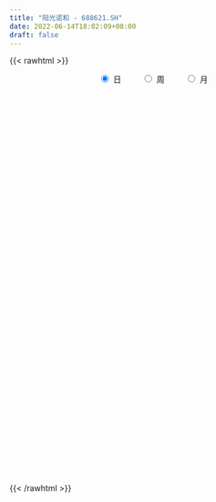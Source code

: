```yaml
---
title: "阳光诺和 - 688621.SH"
date: 2022-06-14T18:02:09+08:00
draft: false
---
```

{{< rawhtml >}}
    <div style="text-align: center">
        <label style="padding: 1rem;"><input style="margin-right: .5rem" type="radio" name="period" value="D" checked onclick="period_change(this)">日</label>
        <label style="padding: 1rem;"><input style="margin-right: .5rem" type="radio" name="period" value="W" onclick="period_change(this)">周</label>
        <label style="padding: 1rem;"><input style="margin-right: .5rem" type="radio" name="period" value="M" onclick="period_change(this)">月</label>
    </div>
    <div id="chart" style="height: 700px;"></div> 
    <script type="text/javascript">
        const D_v = [121559.85,66585.81,55646.36,42717.55,26944.95,21129.69,12460.08,27152.08,35693.67,21300.91,16345.03,22646.0,11399.86,23484.43,9609.34,10343.2,8542.93,9252.45,6938.92,6746.36,5142.59,3465.28,7226.87,11596.61,9076.45,5678.7,4299.83,6535.24,5672.68,5420.63,5514.33,7959.0,6939.03,11887.54,8988.12,7216.43,4163.43,9384.23,15782.87,22930.67,19922.33,18155.59,13018.41,14870.05,29432.53,24202.7,21876.17,17929.22,15402.25,10378.58,15047.03,9523.9,8662.73,9753.42,6367.9,14213.0,8537.67,8962.31,6048.58,4888.45,4748.51,10082.86,19924.84,15991.01,18515.01,13065.22,9643.77,13436.14,14885.32,14810.21,10573.43,18402.87,13936.21,19234.27,11527.28,10041.02,10054.59,7795.35,7788.68,12015.92,24017.77,18322.8,11188.11,7435.5,7133.92,8558.74,13451.77,12600.21,9853.81,31256.45,11203.77,9562.86,9805.45,10190.41,8580.98,7743.54,13158.22,7524.28,7870.33,9999.05,12024.69,10976.91,5934.81,11005.9,5562.11,10912.63,7596.95,11419.36,8847.73,5611.35,7481.04,7464.29,10728.37,8392.38,7079.93,6342.56,6449.44,6487.85,5752.2,3965.66,6820.47,4485.85,5186.37,7896.43,9513.25,5493.15,3475.88,7941.73,4690.56,12492.96,11398.04,7925.68,5145.42,12196.56,8912.8,6011.04,9298.54,6341.05,4918.79,9462.66,8102.26,4197.37,4929.64,6399.9,5034.56,9714.48,9709.48,7910.29,4875.38,2781.04,4101.41,3564.89,3325.94,4993.59,4480.39,6476.52,5606.45,5135.03,7093.64,4386.27,2842.18,2439.2,2722.33,3813.6,5303.76,6093.18,8461.68,5454.21,9144.67,8208.53,4931.29,9531.35,12837.48,8853.25,8305.36,6820.28,5609.1,6915.7,4997.34,6134.85,9141.11,4136.73,6946.08,3192.74,7931.2,6980.48,5848.59,4383.68,2051.71,2824.31,3875.93,2918.07,2047.47,3827.74,5573.22,2818.73,5557.86,3409.32,3234.12,1617.76,1359.97,2447.89,1693.51,4147.27,3930.2,2865.14,3918.06,3683.33,6610.82,10255.43,2919.22,3910.1,5772.81,5429.85,3283.73,2952.26,2707.98,2840.66,2021.99,3808.13,1955.46,2001.32,4019.36,3840.81,3646.84,2503.95,4361.59,3596.42,5497.57,2774.71,3738.55,11585.36,7719.77,10213.19,8317.1,4537.51,5988.07,3593.63]
const D_histogram = [0.0,-0.0663703704,-0.860578833,-2.0482416588,-2.779324344,-3.0130081349,-3.0517462137,-3.2209622575,-2.673981171,-2.1410225871,-1.8926297309,-1.9831906777,-1.8787116323,-1.9818412673,-1.9479875729,-1.5805503614,-1.2392214991,-0.7831829808,-0.4924334597,-0.2370783084,0.0579132147,0.326414217,0.6955948079,0.665322723,0.4460169045,0.1704005223,0.0445809976,0.1135954419,0.2619225103,0.544124283,0.7301910783,0.9728576544,1.1090644033,1.4171269423,1.3348938162,1.3979488044,1.3732682209,1.5342676442,2.0479616487,2.7249561343,3.3100800854,2.9755178189,2.7747121439,2.8112782774,3.2142146629,3.9383135959,3.9871466862,4.1697041879,3.7488330546,3.1553541228,2.2893453146,1.5396741503,0.8897764667,0.1506607261,-0.3302805743,0.0013363054,0.1854089685,-0.157455667,-0.2781081425,-0.4388712527,-0.5993927714,-0.4430189616,0.8116400599,1.9040190488,2.891154175,3.4444720377,3.599042253,4.3131799663,3.8355289949,3.7235727358,2.8694568576,4.0147513797,4.3669777186,2.8031198778,1.5012847402,0.9141553959,0.184653203,-0.6345552831,-1.3768928408,-1.5892927073,-2.9895960389,-4.4052084993,-5.1992499404,-5.6102162058,-5.8239673973,-5.5973439105,-5.1072263148,-3.9280251829,-3.2919479903,-4.1306443835,-4.2652999211,-4.2003574815,-4.0130762951,-3.8014788367,-3.2222421484,-2.7559613882,-2.4392678106,-1.9835911211,-1.382949456,-0.7102085102,-0.3762835895,-0.4672894871,-0.4339775496,-0.4300782443,-0.3481118841,0.1596352755,0.4962870502,0.9519804004,1.0490720546,1.112391295,0.8232178912,0.5714514237,0.9242800212,1.061095639,0.8697712584,0.857346456,0.9723422986,0.7849869861,0.5559168419,0.395681154,-0.0195990577,-0.2174575033,-0.4813234989,-0.9988233062,-1.3657316134,-1.3172387007,-1.2504272987,-1.1083307695,-0.8205851904,-0.0871736841,0.5593018427,0.9833827637,1.2589149428,0.7654281837,0.3386412749,0.0403556,-0.4949715465,-0.6359486276,-0.7800147355,-0.3187154809,-0.3412810528,-0.2299264837,-0.004846991,0.0257307869,-0.1164025265,-0.6034932901,-1.1752261461,-1.1196119788,-1.2301951505,-1.1434237013,-1.1933583466,-1.1079364579,-0.9657937036,-0.9445973915,-0.7422573517,-0.7645943225,-0.899951996,-0.7032470249,-0.1309836267,0.306823915,0.6099038032,0.8176427322,0.9579756168,0.8965482869,1.1878325725,1.0638195889,1.3881296366,1.6101526709,1.9850518052,2.0518784508,2.0259214481,2.2429629328,2.3367216072,2.1968257083,1.7998489488,1.6981505478,1.6157853918,1.3145148355,0.9220208556,0.7007836258,0.8036564337,0.7425190519,0.5181926982,0.1708904954,0.2614656752,0.5037253802,0.5502415999,0.393157653,0.1847226572,0.2500830889,0.1831138785,-0.0441139612,-0.3770073708,-0.8280192441,-1.357529773,-1.7898798652,-1.9303711491,-2.0740012526,-1.9035702319,-1.6270412831,-1.3707429767,-1.2127410684,-1.0350760544,-0.6414426419,-0.1718224859,0.041676675,0.1293059075,0.1318775708,0.1362227784,0.2847310907,0.1252381073,-0.0973369407,0.2114817329,0.49335787,0.7935002032,0.9535318355,0.9513647167,0.6948701276,0.4401634612,0.2748693729,0.0351715322,-0.0587101333,0.0293738687,-0.2096868525,-0.164067723,-0.1985812733,-0.0525913342,0.0490300176,0.1499500984,0.0310092984,-0.0217368876,0.3897412409,0.6861833542,1.0095673337,1.1199863318,1.1351688781,0.7898855745,0.4647128616]
const D_fast = [0.0,-0.082962963,-1.0923161338,-2.7920393744,-4.2179531455,-5.2048889702,-6.0065636025,-6.9810202106,-7.1025344168,-7.1048314797,-7.3295960562,-7.9159546725,-8.2811535351,-8.879743487,-9.3328866858,-9.3605870646,-9.3290635771,-9.068820804,-8.9011796478,-8.7050940736,-8.3956242469,-8.0455196903,-7.5024403974,-7.3663818016,-7.474183394,-7.7071996456,-7.8218739209,-7.7244606161,-7.5106529202,-7.0924200767,-6.7238055118,-6.2379245221,-5.8244516724,-5.1621073978,-4.9106170699,-4.4980748806,-4.1794384089,-3.6348720745,-2.6091876578,-1.2509541387,0.1616898337,0.571007022,1.0638793829,1.8032650858,3.009755137,4.718432469,5.7640522308,6.9890357795,7.5053729099,7.7007325088,7.4070600293,7.0423074025,6.6148538356,5.9134032765,5.3498918325,5.6818427885,5.9122676938,5.5300391416,5.3398596304,5.0693787071,4.7590089955,4.8046280649,6.2621971014,7.8305808525,9.5405045224,10.9549403946,12.0092711732,13.801703878,14.2829351553,15.1018720802,14.9651204164,17.1141027834,18.558073552,17.6949956807,16.7684817281,16.4098912328,15.7265523406,14.7487050338,13.6621442659,13.0524212225,10.9047188811,8.387804296,6.2939503697,4.4804300529,2.8106870121,1.6379745213,0.8512855382,1.0484803744,0.8615705694,-1.0097869196,-2.2107674375,-3.1959143683,-4.0119022557,-4.7506745064,-4.9769983552,-5.1997079421,-5.4928313171,-5.5330524079,-5.2781481068,-4.7829592886,-4.5431052652,-4.7509335346,-4.8261159845,-4.9297362403,-4.9347978511,-4.3871418726,-3.9264183354,-3.232729885,-2.8733702173,-2.5319531531,-2.6153220841,-2.7242256956,-2.1403270928,-1.7382375653,-1.7121191313,-1.5102073198,-1.1521259025,-1.1432344684,-1.2333254022,-1.2946408015,-1.7148207777,-1.9670435991,-2.3512404695,-3.1184461033,-3.8267873138,-4.1076040763,-4.353399499,-4.4883856622,-4.4057863807,-3.6941682955,-2.9078673079,-2.2379406959,-1.6476797812,-1.9498094944,-2.2919360845,-2.5801328593,-3.2392028924,-3.5391671304,-3.8782369223,-3.4966165378,-3.604502373,-3.5506294247,-3.3267616798,-3.2897512052,-3.4609851502,-4.0989492364,-4.9644886289,-5.1887774563,-5.6069094156,-5.8059938918,-6.1542681236,-6.3458303495,-6.445136021,-6.6600890568,-6.6433133549,-6.8567989064,-7.2171445788,-7.196251364,-6.6567338725,-6.1422203521,-5.686664513,-5.274514901,-4.8946881122,-4.7319783703,-4.1437359416,-4.001794028,-3.3304515711,-2.7058903691,-1.8347282835,-1.2549320252,-0.7744086658,0.0033735521,0.6813126282,1.0906231565,1.1436086341,1.46644787,1.788029062,1.8153872146,1.6533984485,1.6073571253,1.9111440415,2.0356364227,1.9408582436,1.6362786646,1.7922202632,2.1604113133,2.344487933,2.2856933993,2.1234390678,2.2513202717,2.2301295309,1.9918732009,1.5647279486,0.9067112643,0.0378182922,-0.8420017663,-1.4650858375,-2.1272162542,-2.4326777914,-2.5629091634,-2.6492966011,-2.79447996,-2.8755839596,-2.6423112076,-2.215646673,-1.9917283434,-1.871772634,-1.836231578,-1.7978306758,-1.5781395908,-1.7063230474,-1.9532323305,-1.5915432238,-1.1863276191,-0.6878102351,-0.2893956439,-0.0537215836,-0.1364986408,-0.2811644419,-0.3777411869,-0.6086461446,-0.7172053434,-0.6217778742,-0.9132603086,-0.9086581098,-0.9928169784,-0.8599748729,-0.7460960167,-0.6076884113,-0.7188768867,-0.7770572946,-0.2681438559,0.1998440959,0.7756199089,1.1660354899,1.4650102558,1.3171983458,1.1082038483]
const D_slow = [0.0,-0.0165925926,-0.2317373008,-0.7437977155,-1.4386288015,-2.1918808353,-2.9548173887,-3.7600579531,-4.4285532458,-4.9638088926,-5.4369663253,-5.9327639948,-6.4024419028,-6.8979022197,-7.3848991129,-7.7800367032,-8.089842078,-8.2856378232,-8.4087461881,-8.4680157652,-8.4535374616,-8.3719339073,-8.1980352053,-8.0317045246,-7.9202002985,-7.8776001679,-7.8664549185,-7.838056058,-7.7725754305,-7.6365443597,-7.4539965901,-7.2107821765,-6.9335160757,-6.5792343401,-6.2455108861,-5.896023685,-5.5527066298,-5.1691397187,-4.6571493065,-3.975910273,-3.1483902516,-2.4045107969,-1.7108327609,-1.0080131916,-0.2044595259,0.7801188731,1.7769055446,2.8193315916,3.7565398553,4.545378386,5.1177147146,5.5026332522,5.7250773689,5.7627425504,5.6801724068,5.6805064832,5.7268587253,5.6874948086,5.6179677729,5.5082499598,5.3584017669,5.2476470265,5.4505570415,5.9265618037,6.6493503474,7.5104683569,8.4102289201,9.4885239117,10.4474061604,11.3782993444,12.0956635588,13.0993514037,14.1910958334,14.8918758028,15.2671969879,15.4957358369,15.5418991376,15.3832603168,15.0390371067,14.6417139298,13.8943149201,12.7930127953,11.4932003102,10.0906462587,8.6346544094,7.2353184318,5.9585118531,4.9765055573,4.1535185597,3.1208574639,2.0545324836,1.0044431132,0.0011740394,-0.9491956697,-1.7547562068,-2.4437465539,-3.0535635065,-3.5494612868,-3.8951986508,-4.0727507784,-4.1668216757,-4.2836440475,-4.3921384349,-4.499657996,-4.586685967,-4.5467771481,-4.4227053856,-4.1847102855,-3.9224422718,-3.6443444481,-3.4385399753,-3.2956771194,-3.064607114,-2.7993332043,-2.5818903897,-2.3675537757,-2.1244682011,-1.9282214545,-1.7892422441,-1.6903219556,-1.69522172,-1.7495860958,-1.8699169705,-2.1196227971,-2.4610557004,-2.7903653756,-3.1029722003,-3.3800548927,-3.5852011903,-3.6069946113,-3.4671691506,-3.2213234597,-2.906594724,-2.7152376781,-2.6305773594,-2.6204884593,-2.744231346,-2.9032185029,-3.0982221867,-3.177901057,-3.2632213202,-3.3207029411,-3.3219146888,-3.3154819921,-3.3445826237,-3.4954559463,-3.7892624828,-4.0691654775,-4.3767142651,-4.6625701904,-4.9609097771,-5.2378938915,-5.4793423174,-5.7154916653,-5.9010560032,-6.0922045839,-6.3171925829,-6.4930043391,-6.5257502458,-6.449044267,-6.2965683162,-6.0921576332,-5.852663729,-5.6285266572,-5.3315685141,-5.0656136169,-4.7185812077,-4.31604304,-3.8197800887,-3.306810476,-2.800330114,-2.2395893808,-1.655408979,-1.1062025519,-0.6562403147,-0.2317026778,0.1722436702,0.5008723791,0.731377593,0.9065734994,1.1074876078,1.2931173708,1.4226655454,1.4653881692,1.530754588,1.6566859331,1.7942463331,1.8925357463,1.9387164106,2.0012371828,2.0470156525,2.0359871622,1.9417353194,1.7347305084,1.3953480652,0.9478780989,0.4652853116,-0.0532150016,-0.5291075595,-0.9358678803,-1.2785536245,-1.5817388916,-1.8405079052,-2.0008685657,-2.0438241871,-2.0334050184,-2.0010785415,-1.9681091488,-1.9340534542,-1.8628706815,-1.8315611547,-1.8558953899,-1.8030249566,-1.6796854891,-1.4813104383,-1.2429274794,-1.0050863003,-0.8313687684,-0.7213279031,-0.6526105598,-0.6438176768,-0.6584952101,-0.6511517429,-0.7035734561,-0.7445903868,-0.7942357051,-0.8073835387,-0.7951260343,-0.7576385097,-0.7498861851,-0.755320407,-0.6578850968,-0.4863392582,-0.2339474248,0.0460491582,0.3298413777,0.5273127713,0.6434909867]
const D_data = [['2021-06-21', 131.0, 120.09, 109.07, 133.0],['2021-06-22', 118.8, 119.05, 114.0, 123.99],['2021-06-23', 117.0, 107.2, 106.93, 119.1],['2021-06-24', 104.21, 95.65, 94.89, 106.98],['2021-06-25', 96.0, 94.07, 93.61, 99.44],['2021-06-28', 93.51, 95.1, 91.42, 97.03],['2021-06-29', 95.1, 94.0, 93.88, 96.5],['2021-06-30', 93.66, 88.8, 87.9, 94.0],['2021-07-01', 88.6, 95.85, 87.5, 99.8],['2021-07-02', 95.5, 96.0, 92.6, 98.66],['2021-07-05', 95.09, 92.19, 90.5, 97.41],['2021-07-06', 93.18, 86.0, 84.01, 93.88],['2021-07-07', 85.67, 86.05, 84.12, 86.72],['2021-07-08', 86.06, 80.95, 80.0, 87.28],['2021-07-09', 79.97, 79.88, 78.66, 81.59],['2021-07-12', 80.32, 82.65, 79.12, 83.49],['2021-07-13', 83.12, 81.98, 81.1, 84.84],['2021-07-14', 81.5, 83.6, 80.51, 84.56],['2021-07-15', 83.59, 81.85, 80.6, 83.59],['2021-07-16', 80.88, 81.39, 80.6, 83.46],['2021-07-19', 81.45, 82.1, 79.17, 83.3],['2021-07-20', 81.1, 82.25, 81.1, 83.3],['2021-07-21', 82.29, 84.47, 81.82, 84.98],['2021-07-22', 84.97, 79.77, 79.42, 84.97],['2021-07-23', 79.4, 76.03, 75.0, 80.8],['2021-07-26', 75.01, 73.1, 72.51, 76.15],['2021-07-27', 73.28, 72.85, 72.0, 74.31],['2021-07-28', 72.85, 74.08, 70.66, 75.92],['2021-07-29', 75.0, 74.7, 74.0, 76.48],['2021-07-30', 74.0, 76.77, 73.4, 76.8],['2021-08-02', 76.0, 76.27, 74.3, 77.0],['2021-08-03', 75.48, 77.78, 75.48, 79.44],['2021-08-04', 77.79, 77.3, 74.7, 79.35],['2021-08-05', 76.8, 80.71, 76.1, 82.82],['2021-08-06', 81.54, 76.62, 76.0, 82.0],['2021-08-09', 76.62, 78.62, 75.0, 79.39],['2021-08-10', 78.54, 77.92, 77.44, 79.4],['2021-08-11', 79.5, 81.02, 78.01, 82.4],['2021-08-12', 81.0, 88.01, 80.29, 88.5],['2021-08-13', 89.0, 94.59, 87.62, 95.03],['2021-08-16', 93.01, 98.78, 92.0, 99.49],['2021-08-17', 97.35, 90.06, 89.49, 99.88],['2021-08-18', 90.06, 92.3, 89.25, 95.88],['2021-08-19', 93.26, 96.88, 88.51, 97.5],['2021-08-20', 102.0, 105.0, 100.0, 110.11],['2021-08-23', 106.43, 115.0, 102.0, 116.0],['2021-08-24', 114.52, 112.0, 107.0, 117.98],['2021-08-25', 111.2, 117.91, 110.88, 122.12],['2021-08-26', 118.52, 113.35, 110.85, 118.52],['2021-08-27', 111.68, 111.8, 110.15, 116.96],['2021-08-30', 111.2, 107.3, 104.0, 112.5],['2021-08-31', 106.0, 106.67, 104.13, 110.77],['2021-09-01', 106.67, 105.9, 104.24, 110.36],['2021-09-02', 103.0, 102.25, 100.66, 107.69],['2021-09-03', 102.05, 102.92, 101.0, 104.85],['2021-09-06', 101.11, 113.38, 101.11, 115.85],['2021-09-07', 112.35, 113.82, 109.5, 115.01],['2021-09-08', 113.15, 107.61, 107.1, 113.15],['2021-09-09', 107.0, 109.77, 106.26, 110.89],['2021-09-10', 109.11, 109.01, 107.02, 113.0],['2021-09-13', 108.44, 108.5, 105.0, 110.38],['2021-09-14', 108.33, 112.8, 108.33, 113.28],['2021-09-15', 112.48, 131.31, 109.05, 131.53],['2021-09-16', 129.18, 137.55, 129.06, 142.88],['2021-09-17', 136.2, 144.7, 133.55, 163.0],['2021-09-22', 144.7, 147.0, 140.22, 151.0],['2021-09-23', 147.55, 147.89, 141.79, 153.5],['2021-09-24', 147.89, 161.72, 147.89, 165.64],['2021-09-27', 161.72, 152.12, 150.01, 166.47],['2021-09-28', 149.11, 159.7, 146.2, 168.98],['2021-09-29', 156.55, 152.1, 150.01, 161.9],['2021-09-30', 152.81, 182.52, 152.81, 182.52],['2021-10-08', 182.6, 181.96, 175.0, 188.0],['2021-10-11', 179.0, 159.61, 156.7, 185.88],['2021-10-12', 158.0, 159.0, 153.66, 164.26],['2021-10-13', 159.28, 166.0, 159.27, 169.83],['2021-10-14', 166.0, 163.3, 157.25, 167.98],['2021-10-15', 163.0, 160.0, 158.0, 166.9],['2021-10-18', 158.4, 158.09, 153.08, 161.88],['2021-10-19', 156.74, 163.07, 156.74, 168.49],['2021-10-20', 163.56, 144.0, 138.61, 164.38],['2021-10-21', 140.0, 135.1, 132.08, 141.88],['2021-10-22', 134.9, 134.77, 128.8, 137.9],['2021-10-25', 134.76, 133.5, 132.25, 138.55],['2021-10-26', 131.99, 131.02, 129.09, 134.44],['2021-10-27', 131.13, 133.12, 127.2, 134.32],['2021-10-28', 139.41, 135.01, 134.48, 141.8],['2021-10-29', 137.0, 145.33, 132.5, 147.97],['2021-11-01', 145.21, 141.2, 141.0, 149.99],['2021-11-02', 141.01, 119.7, 118.66, 141.22],['2021-11-03', 120.5, 122.88, 119.0, 123.78],['2021-11-04', 121.88, 122.01, 121.31, 127.7],['2021-11-05', 120.1, 121.0, 120.0, 125.5],['2021-11-08', 118.38, 119.18, 114.58, 122.3],['2021-11-09', 120.0, 122.92, 117.0, 123.97],['2021-11-10', 121.9, 121.64, 118.0, 122.11],['2021-11-11', 122.64, 119.41, 117.5, 128.7],['2021-11-12', 119.02, 121.0, 118.36, 123.6],['2021-11-15', 120.5, 123.8, 120.05, 127.5],['2021-11-16', 123.66, 126.75, 122.0, 130.48],['2021-11-17', 127.77, 124.21, 122.0, 133.97],['2021-11-18', 122.95, 118.6, 117.77, 124.26],['2021-11-19', 118.5, 119.02, 117.8, 120.3],['2021-11-22', 118.98, 117.77, 113.7, 121.99],['2021-11-23', 117.9, 118.02, 115.52, 119.48],['2021-11-24', 119.5, 124.23, 116.3, 124.62],['2021-11-25', 124.23, 124.0, 121.5, 126.5],['2021-11-26', 124.25, 127.61, 123.31, 128.75],['2021-11-29', 128.81, 124.84, 124.63, 130.96],['2021-11-30', 124.88, 125.18, 123.02, 127.48],['2021-12-01', 125.18, 120.42, 120.0, 125.98],['2021-12-02', 119.1, 119.5, 117.53, 121.48],['2021-12-03', 118.7, 127.5, 118.7, 128.74],['2021-12-06', 127.0, 126.5, 125.5, 131.27],['2021-12-07', 126.6, 122.63, 121.57, 128.38],['2021-12-08', 121.51, 124.66, 120.3, 127.0],['2021-12-09', 124.77, 126.95, 124.16, 129.5],['2021-12-10', 126.09, 123.38, 122.33, 128.05],['2021-12-13', 123.99, 122.0, 120.75, 124.88],['2021-12-14', 121.77, 121.94, 120.01, 122.63],['2021-12-15', 123.05, 117.09, 116.67, 123.97],['2021-12-16', 117.12, 117.81, 115.4, 118.9],['2021-12-17', 118.45, 115.19, 113.5, 120.8],['2021-12-20', 115.19, 109.01, 107.7, 115.79],['2021-12-21', 109.01, 107.22, 104.0, 109.01],['2021-12-22', 107.62, 110.11, 105.85, 111.0],['2021-12-23', 109.0, 109.2, 108.1, 111.37],['2021-12-24', 108.41, 109.3, 105.06, 110.2],['2021-12-27', 106.5, 111.02, 106.5, 113.22],['2021-12-28', 112.08, 118.5, 110.11, 119.0],['2021-12-29', 117.31, 120.84, 117.31, 123.7],['2021-12-30', 120.84, 121.1, 117.77, 121.47],['2021-12-31', 121.0, 121.6, 118.99, 122.22],['2022-01-04', 119.63, 111.78, 109.0, 120.63],['2022-01-05', 111.38, 110.18, 106.5, 112.98],['2022-01-06', 109.1, 109.6, 108.5, 112.49],['2022-01-07', 111.77, 103.8, 102.68, 113.2],['2022-01-10', 103.8, 106.05, 101.0, 107.33],['2022-01-11', 106.96, 104.24, 103.89, 107.47],['2022-01-12', 103.99, 111.8, 103.99, 112.19],['2022-01-13', 112.08, 106.2, 105.7, 112.89],['2022-01-14', 107.61, 107.42, 105.62, 108.68],['2022-01-17', 107.94, 109.19, 104.16, 109.5],['2022-01-18', 107.8, 106.98, 105.0, 110.3],['2022-01-19', 107.18, 104.0, 103.12, 108.5],['2022-01-20', 104.86, 97.19, 97.0, 104.86],['2022-01-21', 97.18, 92.02, 91.7, 97.18],['2022-01-24', 92.03, 97.0, 89.06, 98.13],['2022-01-25', 96.52, 93.22, 92.77, 97.5],['2022-01-26', 95.08, 94.03, 92.25, 96.5],['2022-01-27', 97.5, 90.79, 90.0, 97.5],['2022-01-28', 91.4, 90.93, 89.0, 92.87],['2022-02-07', 92.0, 90.66, 89.51, 93.44],['2022-02-08', 89.0, 88.02, 85.52, 90.0],['2022-02-09', 88.22, 89.39, 86.52, 90.01],['2022-02-10', 89.39, 85.6, 84.88, 89.7],['2022-02-11', 85.6, 82.2, 81.55, 85.6],['2022-02-14', 82.1, 84.97, 81.15, 86.59],['2022-02-15', 85.5, 90.5, 84.17, 92.23],['2022-02-16', 90.8, 90.7, 89.04, 92.87],['2022-02-17', 89.79, 90.48, 88.49, 91.17],['2022-02-18', 90.48, 90.36, 88.28, 91.49],['2022-02-21', 89.9, 90.32, 87.88, 91.5],['2022-02-22', 90.0, 87.93, 85.5, 90.0],['2022-02-23', 90.33, 93.03, 89.08, 94.4],['2022-02-24', 94.8, 88.44, 87.2, 94.8],['2022-02-25', 92.0, 94.89, 90.5, 97.99],['2022-02-28', 96.0, 95.65, 93.39, 96.56],['2022-03-01', 96.6, 100.05, 95.94, 103.0],['2022-03-02', 99.5, 98.5, 96.51, 99.99],['2022-03-03', 99.5, 98.65, 95.45, 100.2],['2022-03-04', 98.65, 103.57, 96.61, 104.35],['2022-03-07', 103.0, 104.43, 102.02, 107.3],['2022-03-08', 104.6, 103.0, 101.51, 105.88],['2022-03-09', 103.69, 99.8, 95.01, 104.74],['2022-03-10', 102.45, 103.49, 101.3, 106.22],['2022-03-11', 101.18, 104.56, 100.69, 105.49],['2022-03-14', 106.0, 102.0, 99.7, 106.0],['2022-03-15', 100.53, 99.96, 97.51, 102.67],['2022-03-16', 102.0, 101.21, 97.62, 103.95],['2022-03-17', 101.8, 105.7, 101.8, 108.8],['2022-03-18', 105.56, 104.55, 103.2, 106.99],['2022-03-21', 103.51, 102.43, 99.58, 104.25],['2022-03-22', 100.51, 99.82, 98.81, 101.6],['2022-03-23', 100.55, 105.0, 97.5, 106.0],['2022-03-24', 104.28, 108.34, 101.62, 109.79],['2022-03-25', 107.5, 107.34, 105.58, 113.18],['2022-03-28', 105.1, 105.13, 102.0, 108.68],['2022-03-29', 105.0, 104.0, 103.12, 106.49],['2022-03-30', 104.18, 107.5, 102.1, 107.88],['2022-03-31', 107.1, 106.3, 105.16, 110.0],['2022-04-01', 104.06, 103.84, 101.18, 104.92],['2022-04-06', 103.77, 101.11, 101.08, 103.83],['2022-04-07', 101.11, 97.28, 96.02, 101.5],['2022-04-08', 98.88, 92.98, 92.35, 99.0],['2022-04-11', 91.16, 90.49, 89.88, 93.48],['2022-04-12', 92.38, 91.2, 86.02, 92.38],['2022-04-13', 90.88, 88.81, 88.0, 91.38],['2022-04-14', 90.0, 91.18, 88.29, 92.38],['2022-04-15', 89.22, 92.2, 88.7, 93.2],['2022-04-18', 91.21, 92.03, 89.99, 92.68],['2022-04-19', 92.35, 90.68, 89.5, 92.35],['2022-04-20', 89.88, 90.69, 87.51, 90.94],['2022-04-21', 91.2, 94.0, 91.2, 95.86],['2022-04-22', 93.96, 96.68, 91.67, 96.9],['2022-04-25', 92.89, 94.98, 91.7, 98.8],['2022-04-26', 93.67, 94.0, 91.13, 95.58],['2022-04-27', 93.53, 93.0, 88.31, 94.0],['2022-04-28', 93.88, 92.87, 91.71, 96.78],['2022-04-29', 94.0, 94.99, 83.44, 95.87],['2022-05-05', 93.4, 91.0, 91.0, 94.75],['2022-05-06', 88.6, 88.92, 88.6, 94.0],['2022-05-09', 86.0, 95.6, 86.0, 95.7],['2022-05-10', 94.01, 96.9, 94.0, 97.97],['2022-05-11', 97.01, 99.0, 96.9, 101.8],['2022-05-12', 98.05, 99.0, 97.07, 101.0],['2022-05-13', 100.8, 98.0, 96.77, 101.77],['2022-05-16', 99.0, 94.64, 94.52, 99.01],['2022-05-17', 94.52, 93.62, 92.78, 95.99],['2022-05-18', 93.88, 93.79, 92.47, 94.55],['2022-05-19', 92.0, 91.79, 90.82, 93.65],['2022-05-20', 92.6, 92.61, 90.77, 94.05],['2022-05-23', 93.15, 94.77, 92.33, 96.2],['2022-05-24', 94.77, 90.09, 88.8, 95.38],['2022-05-25', 90.46, 92.88, 88.3, 93.97],['2022-05-26', 91.18, 91.65, 90.0, 94.5],['2022-05-27', 92.47, 94.0, 91.9, 96.49],['2022-05-30', 93.0, 94.0, 90.5, 94.9],['2022-05-31', 93.7, 94.51, 92.11, 95.47],['2022-06-01', 94.8, 91.67, 90.82, 95.28],['2022-06-02', 91.96, 91.93, 90.3, 92.92],['2022-06-06', 91.93, 98.77, 91.69, 99.13],['2022-06-07', 99.8, 99.6, 97.7, 105.48],['2022-06-08', 102.0, 102.25, 99.0, 106.0],['2022-06-09', 101.88, 101.6, 99.6, 104.78],['2022-06-10', 101.56, 101.68, 98.19, 103.06],['2022-06-13', 99.0, 97.1, 95.82, 99.57],['2022-06-14', 95.21, 96.12, 94.15, 98.47]]
const W_v = [313454.52,117736.43,83484.66,41823.86,36507.8,27607.08,41288.02,59477.63,95398.91,89788.92,49354.98,42650.01,69262.23,36145.13,58671.83,13936.21,58652.51,73333.28,49180.14,71682.34,47197.43,46805.79,46496.95,40132.78,34752.16,26210.55,34320.44,41652.66,36418.94,33022.13,35788.06,23233.01,24882.89,21896.32,26394.55,37270.05,42425.47,31325.73,30899.09,16053.7,11448.43,16637.79,13578.84,27332.78,6829.32,20146.63,12627.56,18372.55,15607.25,42372.93,9581.7]
const W_histogram = [0.0,0.1231680912,-0.835110676,-1.2939760273,-1.851242362,-2.0474645996,-2.0592362325,-0.7937112272,0.7254051436,2.0917979678,2.2854094624,2.6839364228,5.0728946004,7.3811454322,9.7422157862,10.6272714044,9.1508737965,6.0422178045,4.3437175148,1.3816151905,-0.6676753305,-2.162243109,-2.5512928107,-2.7764293339,-3.1366070117,-3.8151336898,-4.502149776,-3.9873677254,-4.6581312743,-4.6592181212,-5.443700276,-5.7524375188,-6.2212585338,-5.6737807351,-4.7367326456,-3.3289917775,-2.1831962862,-1.3204892933,-0.4987420921,-0.1460214121,-0.5751328635,-0.8271939214,-0.6175035115,-0.5217361154,-0.7807259679,-0.2798770756,-0.2518350042,-0.0883513564,-0.0691533817,0.6130851397,0.6966947819]
const W_fast = [0.0,0.153960114,-1.0130963223,-1.7954556803,-2.8155326055,-3.523620993,-4.0502016841,-2.9831044856,-1.2826368288,0.6067054872,1.3716693475,2.4411804136,6.0983622413,10.2518994312,15.0485237317,18.590397201,19.4017180422,17.8036165013,17.1910455904,14.5743470636,12.3581377101,10.3230091543,9.2961362499,8.3768923932,7.2325629625,5.600252862,3.7876993318,3.305639451,1.4703430835,0.3044517063,-1.8409555175,-3.58780214,-5.6119377884,-6.4829051735,-6.7300402454,-6.1545473216,-5.554550902,-5.0219662324,-4.3249045541,-4.0086892273,-4.5815838945,-5.0404434327,-4.9851289007,-5.0197955335,-5.4739668779,-5.0430872545,-5.0780039341,-4.9366081255,-4.9346984962,-4.0991886898,-3.8414053522]
const W_slow = [0.0,0.0307920228,-0.1779856462,-0.501479653,-0.9642902435,-1.4761563934,-1.9909654516,-2.1893932584,-2.0080419725,-1.4850924805,-0.9137401149,-0.2427560092,1.0254676409,2.8707539989,5.3063079455,7.9631257966,10.2508442457,11.7613986968,12.8473280755,13.1927318732,13.0258130405,12.4852522633,11.8474290606,11.1533217271,10.3691699742,9.4153865518,8.2898491078,7.2930071764,6.1284743578,4.9636698275,3.6027447585,2.1646353788,0.6093207454,-0.8091244384,-1.9933075998,-2.8255555442,-3.3713546157,-3.7014769391,-3.8261624621,-3.8626678151,-4.006451031,-4.2132495113,-4.3676253892,-4.4980594181,-4.69324091,-4.7632101789,-4.82616893,-4.8482567691,-4.8655451145,-4.7122738296,-4.5381001341]
const W_data = [['2021-06-25', 131.0, 94.07, 93.61, 133.0],['2021-07-02', 93.51, 96.0, 87.5, 99.8],['2021-07-09', 95.09, 79.88, 78.66, 97.41],['2021-07-16', 80.32, 81.39, 79.12, 84.84],['2021-07-23', 81.45, 76.03, 75.0, 84.98],['2021-07-30', 75.01, 76.77, 70.66, 76.8],['2021-08-06', 76.0, 76.62, 74.3, 82.82],['2021-08-13', 76.62, 94.59, 75.0, 95.03],['2021-08-20', 93.01, 105.0, 88.51, 110.11],['2021-08-27', 106.43, 111.8, 102.0, 122.12],['2021-09-03', 111.2, 102.92, 100.66, 112.5],['2021-09-10', 101.11, 109.01, 101.11, 115.85],['2021-09-17', 108.44, 144.7, 105.0, 163.0],['2021-09-24', 144.7, 161.72, 140.22, 165.64],['2021-09-30', 161.72, 182.52, 146.2, 182.52],['2021-10-08', 182.6, 181.96, 175.0, 188.0],['2021-10-15', 179.0, 160.0, 153.66, 185.88],['2021-10-22', 158.4, 134.77, 128.8, 168.49],['2021-10-29', 134.76, 145.33, 127.2, 147.97],['2021-11-05', 145.21, 121.0, 118.66, 149.99],['2021-11-12', 118.38, 121.0, 114.58, 128.7],['2021-11-19', 120.5, 119.02, 117.77, 133.97],['2021-11-26', 118.98, 127.61, 113.7, 128.75],['2021-12-03', 128.81, 127.5, 117.53, 130.96],['2021-12-10', 127.0, 123.38, 120.3, 131.27],['2021-12-17', 123.99, 115.19, 113.5, 124.88],['2021-12-24', 115.19, 109.3, 104.0, 115.79],['2021-12-31', 106.5, 121.6, 106.5, 123.7],['2022-01-07', 119.63, 103.8, 102.68, 120.63],['2022-01-14', 103.8, 107.42, 101.0, 112.89],['2022-01-21', 107.94, 92.02, 91.7, 110.3],['2022-01-28', 92.03, 90.93, 89.0, 98.13],['2022-02-11', 92.0, 82.2, 81.55, 93.44],['2022-02-18', 82.1, 90.36, 81.15, 92.87],['2022-02-25', 89.9, 94.89, 85.5, 97.99],['2022-03-04', 96.0, 103.57, 93.39, 104.35],['2022-03-11', 103.0, 104.56, 95.01, 107.3],['2022-03-18', 106.0, 104.55, 97.51, 108.8],['2022-03-25', 103.51, 107.34, 97.5, 113.18],['2022-04-01', 105.1, 103.84, 101.18, 110.0],['2022-04-08', 103.77, 92.98, 92.35, 103.83],['2022-04-15', 91.16, 92.2, 86.02, 93.48],['2022-04-22', 91.21, 96.68, 87.51, 96.9],['2022-04-29', 92.89, 94.99, 83.44, 98.8],['2022-05-06', 93.4, 88.92, 88.6, 94.75],['2022-05-13', 86.0, 98.0, 86.0, 101.8],['2022-05-20', 99.0, 92.61, 90.77, 99.01],['2022-05-27', 93.15, 94.0, 88.3, 96.49],['2022-06-02', 93.0, 91.93, 90.3, 95.47],['2022-06-10', 91.93, 101.68, 91.69, 106.0],['2022-06-17', 99.0, 96.12, 94.15, 99.57]]
const M_v = [374196.3700000001,246417.98,310524.4100000001,231513.25,195102.14,226641.59,162609.51,128462.14,78627.97,149601.76,71915.91,67070.05,58467.89]
const M_histogram = [0.0,-0.7677264957,0.7012208537,6.4258908186,7.2892739898,6.1312760665,4.8105040695,1.7171608625,-0.0704441106,-0.5673291456,-1.6293112337,-2.2949555222,-2.5386791973]
const M_fast = [0.0,-0.9596581197,0.6845944432,8.0157371128,10.7014387814,11.0762598747,10.9581138951,8.2940609037,6.488844903,5.8501275816,4.380817685,3.1414345161,2.2630410416]
const M_slow = [0.0,-0.1919316239,-0.0166264105,1.5898462942,3.4121647916,4.9449838082,6.1476098256,6.5769000412,6.5592890136,6.4174567272,6.0101289187,5.4363900382,4.8017202389]
const M_data = [['2021-06-30', 131.0, 88.8, 87.9, 133.0],['2021-07-30', 88.6, 76.77, 70.66, 99.8],['2021-08-31', 76.0, 106.67, 74.3, 122.12],['2021-09-30', 106.67, 182.52, 100.66, 182.52],['2021-10-29', 182.6, 145.33, 127.2, 188.0],['2021-11-30', 145.21, 125.18, 113.7, 149.99],['2021-12-31', 125.18, 121.6, 104.0, 131.27],['2022-01-28', 119.63, 90.93, 89.0, 120.63],['2022-02-28', 92.0, 95.65, 81.15, 97.99],['2022-03-31', 96.6, 106.3, 95.01, 113.18],['2022-04-29', 104.06, 94.99, 83.44, 104.92],['2022-05-31', 93.4, 94.51, 86.0, 101.8],['2022-06-30', 94.8, 96.12, 90.3, 106.0]]
        const D_a = [null,null,null,null,null,null,null,null,null,null,null,null,null,null,78.66,null,null,null,null,null,null,null,84.98,null,null,null,null,70.66,null,null,null,null,null,null,null,null,null,null,null,null,null,null,null,null,null,null,null,122.12,null,null,null,null,null,100.66,null,null,null,null,null,null,null,null,null,null,null,null,null,null,null,null,null,null,188.0,null,null,null,null,null,null,null,null,null,null,null,null,null,null,null,null,null,null,null,null,114.58,null,null,null,null,null,null,133.97,null,null,null,null,null,null,null,null,null,null,117.53,null,null,null,null,129.5,null,null,null,null,null,null,null,104.0,null,null,null,null,null,123.7,null,null,null,null,null,null,101.0,null,null,null,null,null,110.3,null,null,null,null,null,null,null,null,null,null,null,null,null,81.15,null,null,null,null,null,null,null,null,null,null,null,null,null,null,107.3,null,null,null,null,null,null,null,null,null,null,null,97.5,null,null,null,null,null,110.0,null,null,null,null,null,86.02,null,null,null,null,null,null,null,null,98.8,null,null,null,83.44,null,null,null,null,null,null,null,null,null,null,null,null,null,null,null,null,96.49,null,null,null,90.3,null,null,null,null,null,null,null]
const W_a = [null,null,null,null,null,70.66,null,null,null,null,null,null,null,null,null,188.0,null,null,null,null,null,null,null,null,null,null,null,null,null,null,null,null,null,81.15,null,null,null,null,113.18,null,null,null,null,null,null,null,null,88.3,null,null,null]
const M_a = [null,70.66,null,null,null,null,null,null,null,113.18,null,null,null]
        const D_b = [[{ coord: ['2021-07-09', 84.98] }, { coord: ['2021-08-25', 78.66] }],[{ coord: ['2021-08-25', 122.12] }, { coord: ['2021-12-29', 114.58] }],[{ coord: ['2022-01-10', 107.3] }, { coord: ['2022-03-31', 101.0] }],[{ coord: ['2022-04-12', 96.49] }, { coord: ['2022-05-27', 86.02] }]]
const W_b = [[{ coord: ['2021-07-30', 113.18] }, { coord: ['2022-03-25', 81.15] }]]
const M_b = []
    </script>
{{< /rawhtml >}}